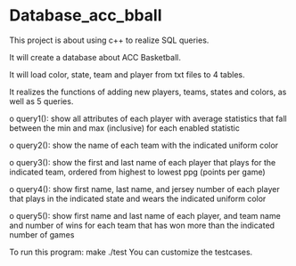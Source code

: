 # Database_acc_bball

This project is about using c++ to realize SQL queries.

It will create a database about ACC Basketball.

It will load color, state, team and player from txt files to 4 tables.

It realizes the functions of adding new players, teams, states and colors, as well as 5 queries.


o query1(): show all attributes of each player with average statistics that fall
between the min and max (inclusive) for each enabled statistic

o query2(): show the name of each team with the indicated uniform color

o query3(): show the first and last name of each player that plays for the indicated
team, ordered from highest to lowest ppg (points per game)

o query4(): show first name, last name, and jersey number of each player that
plays in the indicated state and wears the indicated uniform color

o query5(): show first name and last name of each player, and team name and
number of wins for each team that has won more than the indicated number of
games


To run this program:
make
./test
You can customize the testcases.
